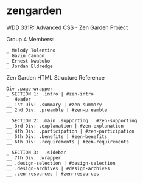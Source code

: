 # zengarden
WDD 331R: Advanced CSS - Zen Garden Project

<!--List of Team Members -->
Group 4 Members:
```
_ Melody Tolentino
_ Gavin Cannon
_ Ernest Nwabuko
_ Jordan Eldredge
```

<!--The following text is meant as a quick guide for the Zen Garden HTML layout-->
Zen Garden HTML Structure Reference
```
Div .page-wrapper
_ SECTION 1: .intro | #zen-intro
__ Header
__ 1st Div: .summary | #zen-summary
__ 2nd Div: .preamble | #zen-preamble

_ SECTION 2: .main .supporting | #zen-supporting
__ 3rd Div: .explanation | #zen-explanation
__ 4th Div: .participation | #zen-participation
__ 5th Div: .benefits | #zen-benefits
__ 6th Div: .requirements | #zen-requirements

_ SECTION 3:  .sidebar
__ 7th Div: .wrapper
__ .design-selection | #design-selection
__ .design-archives | #design-archives
__ .zen-resources | #zen-resources
```
